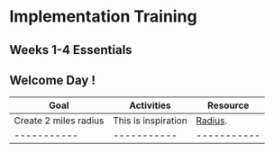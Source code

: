 <h1>Implementation Training</h1>
<h2>Weeks 1-4 Essentials</h2>
<h2>Welcome Day !</h2>

| Goal      | Activities | Resource |
| ----------- | ----------- | ----------- |
| Create 2 miles radius | This is inspiration | [Radius](https://github.com/mapbox/analysis-demos/tree/mb-pages/nyc-attractions/).|
| ----------- | ----------- | ----------- |
